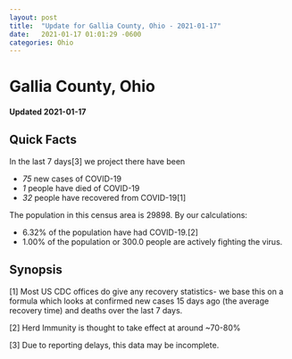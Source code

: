 ```yaml
---
layout: post
title:  "Update for Gallia County, Ohio - 2021-01-17"
date:   2021-01-17 01:01:29 -0600
categories: Ohio
---
```


# Gallia County, Ohio
#### Updated 2021-01-17

## Quick Facts

In the last 7 days[3] we project there have been
- *75* new cases of COVID-19
- *1* people have died of COVID-19
- *32* people have recovered from COVID-19[1]

The population in this census area is 29898. By our calculations:
- 6.32% of the population have had COVID-19.[2]
- 1.00% of the population or 300.0 people are actively fighting the virus.

## Synopsis




[1] Most US CDC offices do give any recovery statistics- we base this on a formula which looks at confirmed new cases
15 days ago (the average recovery time) and deaths over the last 7 days.

[2] Herd Immunity is thought to take effect at around ~70-80%

[3] Due to reporting delays, this data may be incomplete.
 
    